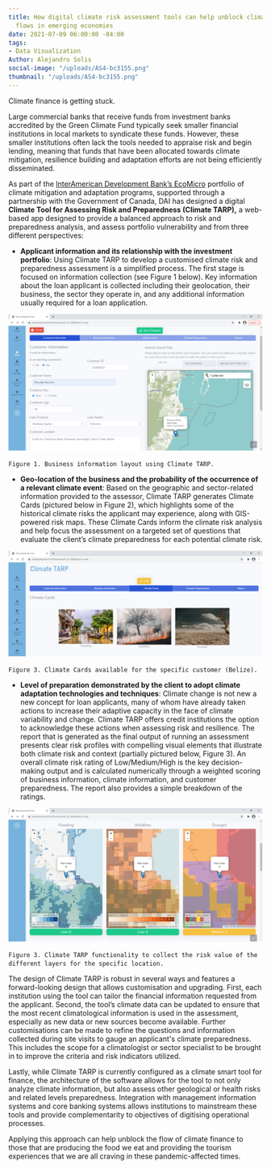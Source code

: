 ```yaml
---
title: How digital climate risk assessment tools can help unblock climate finance
  flows in emerging economies
date: 2021-07-09 06:00:00 -04:00
tags:
- Data Visualization
Author: Alejandro Solis
social-image: "/uploads/AS4-bc3155.png"
thumbnail: "/uploads/AS4-bc3155.png"
---
```


Climate finance is getting stuck.

Large commercial banks that receive funds from investment banks accredited by the Green Climate Fund typically seek smaller financial institutions in local markets to syndicate these funds. However, these smaller institutions often lack the tools needed to appraise risk and begin lending, meaning that funds that have been allocated towards climate mitigation, resilience building and adaptation efforts are not being efficiently disseminated.

<!--more-->

As part of the [InterAmerican Development Bank’s EcoMicro](https://www.dai.com/our-work/projects/belize-idb-ecomicro-project) portfolio of climate mitigation and adaptation programs, supported through a partnership with the Government of Canada, DAI has designed a digital **Climate Tool for Assessing Risk and Preparedness (Climate TARP),** a web-based app designed to provide a balanced approach to risk and preparedness analysis, and assess portfolio vulnerability and from three different perspectives:

* **Applicant information and its relationship with the investment portfolio**: Using Climate TARP to develop a customised climate risk and preparedness assessment is a simplified process. The first stage is focused on information collection (see Figure 1 below). Key information about the loan applicant is collected including their geolocation, their business, the sector they operate in, and any additional information usually required for a loan application.

![AS2.png](/uploads/AS2.png)

`Figure 1. Business information layout using Climate TARP.`

* **Geo-location of the business and the probability of the occurrence of a relevant climate event**: Based on the geographic and sector-related information provided to the assessor, Climate TARP generates Climate Cards (pictured below in Figure 2), which highlights some of the historical climate risks the applicant may experience, along with GIS-powered risk maps. These Climate Cards inform the climate risk analysis and help focus the assessment on a targeted set of questions that evaluate the client’s climate preparedness for each potential climate risk.

![AS3.png](/uploads/AS3.png)

`Figure 3. Climate Cards available for the specific customer (Belize).`

* **Level of preparation demonstrated by the client to adopt climate adaptation technologies and techniques**: Climate change is not new a new concept for loan applicants, many of whom have already taken actions to increase their adaptive capacity in the face of climate variability and change. Climate TARP offers credit institutions the option to acknowledge these actions when assessing risk and resilience. The report that is generated as the final output of running an assessment presents clear risk profiles with compelling visual elements that illustrate both climate risk and context (partially pictured below, Figure 3). An overall climate risk rating of Low/Medium/High is the key decision-making output and is calculated numerically through a weighted scoring of business information, climate information, and customer preparedness. The report also provides a simple breakdown of the ratings.

![AS4.png](/uploads/AS4.png)

`Figure 3. Climate TARP functionality to collect the risk value of the different layers for the specific location.`

The design of Climate TARP is robust in several ways and features a forward-looking design that allows customisation and upgrading. First, each institution using the tool can tailor the financial information requested from the applicant. Second, the tool’s climate data can be updated to ensure that the most recent climatological information is used in the assessment, especially as new data or new sources become available.  Further customisations can be made to refine the questions and information collected during site visits to gauge an applicant's climate preparedness. This includes the scope for a climatologist or sector specialist to be brought in to improve the criteria and risk indicators utilized. 

Lastly, while Climate TARP is currently configured as a climate smart tool for finance, the architecture of the software allows for the tool to not only analyze climate information, but also assess other geological or health risks and related levels preparedness. Integration with management information systems and core banking systems allows institutions to mainstream these tools and provide complementarity to objectives of digitising operational processes.

Applying this approach can help unblock the flow of climate finance to those that are producing the food we eat and providing the tourism experiences that we are all craving in these pandemic-affected times.